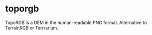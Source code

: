 # toporgb
TopoRGB is a DEM in the human-readable PNG format. Alternative to TerrainRGB or Terrrarium.

